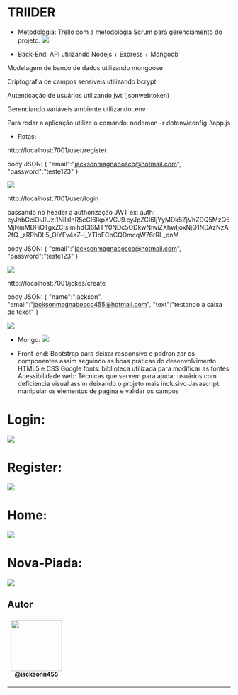 TRIIDER
===============================================

- Metodologia: 
Trello com a metodologia Scrum para gerenciamento do projeto.
 ![](https://github.com/jacksonn455/Triider/blob/main/public/images/trello.png)

- Back-End: 
API utilizando Nodejs + Express + Mongodb

Modelagem de banco de dados utilizando mongoose

Criptografia de campos sensíveis utilizando bcrypt

Autenticação de usuários utilizando jwt (jsonwebtoken)

Gerenciando variáveis ambiente utilizando .env

Para rodar a aplicação utilize o comando: nodemon -r dotenv/config .\app.js

- Rotas:

http://localhost:7001/user/register

body JSON: {
	"email":"jacksonmagnabosco@hotmail.com",
	"password":"teste123"
}

 ![](https://github.com/jacksonn455/Triider/blob/main/public/images/register-in.png)

http://localhost:7001/user/login

passando no header a authorização JWT
ex: auth: eyJhbGciOiJIUzI1NiIsInR5cCI6IkpXVCJ9.eyJpZCI6IjYyMDk5ZjVhZDQ5MzQ5MjNmMDFiOTgxZCIsImlhdCI6MTY0NDc5ODkwNiwiZXhwIjoxNjQ1NDAzNzA2fQ._zRPhDL5_OlYFv4aZ-i_YTlbFCbCQDmcqW76rRL_dnM

body JSON: {
	"email":"jacksonmagnabosco@hotmail.com",
	"password":"teste123"
}

 ![](https://github.com/jacksonn455/Triider/blob/main/public/images/login-in.png)

 http://localhost:7001/jokes/create

 body JSON: {
	"name":"jackson",
	"email":"jacksonmagnabosco455@hotmail.com",
	"text":"testando a caixa de texot"
}

 ![](https://github.com/jacksonn455/Triider/blob/main/public/images/criar-piada.png)
 
 - Mongo:
  ![](https://github.com/jacksonn455/Triider/blob/main/public/images/mongo.png)

- Front-end: 
Bootstrap para deixar responsivo e padronizar os componentes assim seguindo as boas práticas do desenvolvimento HTML5 e CSS
Google fonts: biblioteca utilizada para modificar as fontes
Acessibilidade web: Técnicas que servem para ajudar usuários com deficiencia visual assim deixando o projeto mais inclusivo
Javascript: manipular os elementos de pagina e validar os campos

Login:
=====================
 ![](https://github.com/jacksonn455/Triider/blob/main/public/images/login.png)

Register:
=====================
 ![](https://github.com/jacksonn455/Triider/blob/main/public/images/registro.png)

Home:
=====================
 ![](https://github.com/jacksonn455/Triider/blob/main/public/images/home.png)

Nova-Piada:
=====================
 ![](https://github.com/jacksonn455/Triider/blob/main/public/images/nova-piada.png)

## Autor

 | [<img src="https://avatars1.githubusercontent.com/u/46221221?s=460&u=0d161e390cdad66e925f3d52cece6c3e65a23eb2&v=4" width=115><br><sub>@jacksonn455</sub>](https://github.com/jacksonn455) |
  | :---: |

--------------------
